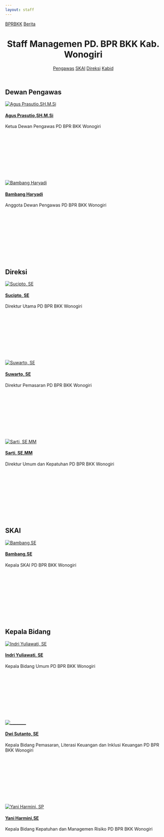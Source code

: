 ```yaml
---
layout: staff
---
```


<div class="container">
<!-- Top Navigation -->
<div class="bprbkk-top clearfix">
<a class="bprbkk-icon" href="/"><span>BPRBKK</span></a>
<span class="right"><a class="bprbkk-icon" href="/news"><span>Berita</span></a></span>
</div>
<div class="content">
<header class="bprbkk-header">
<h1>Staff Managemen <span>PD. BPR BKK Kab. Wonogiri</span></h1>
<nav class="bprbkk-staff">
<a href="#dewan-pengawas">Pengawas</a>
<a href="#skai">SKAI</a>
<a href="#direksi">Direksi</a>
<a href="#kepala-bidang">Kabid</a>
</nav>
</header>
<div class="dummy dummy-avatar" id="dewan-pengawas">
<h2>Dewan Pengawas</h2>
<div class="tooltip tooltip-effect-1">
<a href="#"><img src="/images/managemen/aguspras.png" alt="Agus Prasutio,SH.M.Si"/><h4>Agus Prasutio,SH.M.Si</h4></a>
<span class="tooltip-content"> Ketua Dewan Pengawas PD BPR BKK Wonogiri</span>
<div class="tooltip-shape">
<svg height="165px" width="220px">
<use xlink:href="#managemen" class="bprbkk-1" />
</svg>
</div>
</div>
<div class="tooltip tooltip-effect-2">
<a href="#"><img src="/images/managemen/bambang_haryadi.jpg" alt="Bambang Haryadi"/><h4>Bambang Haryadi</h4></a>
<span class="tooltip-content">Anggota Dewan Pengawas PD BPR BKK Wonogiri</span>
<div class="tooltip-shape">
<svg height="165px" width="220px">
<use xlink:href="#managemen-2" class="bprbkk-1" />
</svg>
</div>
</div>
</div>
<div class="dummy dummy-avatar" id="direksi">
<h2>Direksi</h2>
<div class="tooltip tooltip-effect-1">
<a href="#"><img src="/images/managemen/sucipto.jpg" alt="Sucipto, SE"/><h4>Sucipto, SE</h4></a>
<span class="tooltip-content">Direktur Utama PD BPR BKK Wonogiri</span>
<div class="tooltip-shape">
<svg height="165px" width="220px">
<use xlink:href="#managemen" class="bprbkk-1" />
</svg>
</div>
</div>
<div class="tooltip tooltip-effect-2">
<a href="#"><img src="/images/managemen/suwarto.png" alt="Suwarto, SE"/><h4>Suwarto, SE</h4></a>
<span class="tooltip-content">Direktur Pemasaran PD BPR BKK Wonogiri</span>
<div class="tooltip-shape">
<svg height="165px" width="220px">
<use xlink:href="#managemen-2" class="bprbkk-1" />
</svg>
</div>
</div>
<div class="tooltip tooltip-effect-2">
<a href="#"><img src="/images/managemen/sarti.jpg" alt="Sarti, SE,MM"/><h4>Sarti, SE,MM</h4></a>
<span class="tooltip-content">Direktur Umum dan Kepatuhan PD BPR BKK Wonogiri</span>
<div class="tooltip-shape">
<svg height="165px" width="220px">
<use xlink:href="#managemen-2" class="bprbkk-1" />
</svg>
</div>
</div>
</div>
<div class="dummy dummy-avatar" id="skai">
<h2>SKAI</h2>
<div class="tooltip tooltip-effect-2">
<a href="#"><img src="/images/managemen/bambang.jpg" alt="Bambang,SE"/><h4>Bambang,SE</h4></a>
<span class="tooltip-content">Kepala SKAI PD BPR BKK Wonogiri</span>
<div class="tooltip-shape">
<svg height="165px" width="220px">
<use xlink:href="#managemen-2" class="bprbkk-1" />
</svg>
</div>
</div>
</div>
<div class="dummy dummy-avatar" id="kepala-bidang">
<h2>Kepala Bidang</h2>
<div class="tooltip tooltip-effect-1">
<a href="#"><img src="/images/managemen/sri_haati.png" alt="Indri Yuliawati, SE"/><h4>Indri Yuliawati, SE</h4></a>
<span class="tooltip-content">Kepala Bidang Umum PD BPR BKK Wonogiri</span>
<div class="tooltip-shape">
<svg height="165px" width="220px">
<use xlink:href="#managemen" class="bprbkk-1" />
</svg>
</div>
</div>
<div class="tooltip tooltip-effect-2">
<a href="#"><img src="/images/managemen/suprmo.png" alt="________"/><h4>Dwi Sutanto, SE</h4></a>
<span class="tooltip-content">Kepala Bidang Pemasaran, Literasi Keuangan dan Inklusi Keuangan PD BPR BKK Wonogiri</span>
<div class="tooltip-shape">
<svg height="165px" width="220px">
<use xlink:href="#managemen-2" class="bprbkk-1" />
</svg>
</div>
</div>
<div class="tooltip tooltip-effect-3">
<a href="#"><img src="/images/managemen/yani_harmini.png" alt="Yani Harmini, SP"/><h4>Yani Harmini,SE</h4></a>
<span class="tooltip-content">Kepala Bidang Kepatuhan dan Managemen Risiko PD BPR BKK Wonogiri</span>
<div class="tooltip-shap